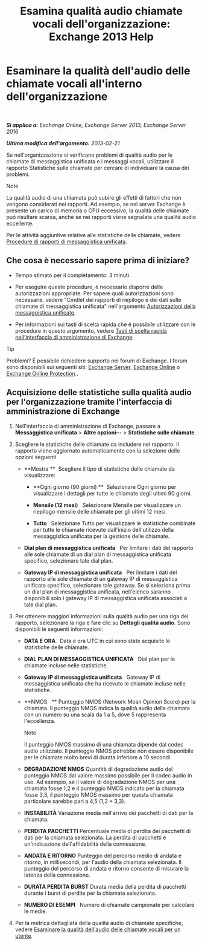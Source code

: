 ﻿---
title: "Esamina qualità audio chiamate vocali dell'organizzazione: Exchange 2013 Help"
TOCTitle: Esaminare la qualità dell'audio delle chiamate vocali all'interno dell'organizzazione
ms:assetid: 8a87694b-1678-4a01-859f-5ad3b2c73db5
ms:mtpsurl: https://technet.microsoft.com/it-it/library/JJ659069(v=EXCHG.150)
ms:contentKeyID: 50555634
ms.date: 05/22/2018
mtps_version: v=EXCHG.150
ms.translationtype: MT
---

# Esaminare la qualità dell'audio delle chiamate vocali all'interno dell'organizzazione

 

_**Si applica a:** Exchange Online, Exchange Server 2013, Exchange Server 2016_

_**Ultima modifica dell'argomento:** 2013-02-21_

Se nell'organizzazione si verificano problemi di qualità audio per le chiamate di messaggistica unificata e i messaggi vocali, utilizzare il rapporto Statistiche sulle chiamate per cercare di individuare la causa dei problemi.


> [!NOTE]
> La qualità audio di una chiamata può subire gli effetti di fattori che non vengono considerati nei rapporti. Ad esempio, se nel server Exchange è presente un carico di memoria o CPU eccessivo, la qualità delle chiamate può risultare scarsa, anche se nei rapporti viene segnalata una qualità audio eccellente.



Per le attività aggiuntive relative alle statistiche delle chiamate, vedere [Procedure di rapporti di messaggistica unificata](https://docs.microsoft.com/it-it/exchange/voice-mail-unified-messaging/run-voice-mail-call-reports/um-reports-procedures).

## Che cosa è necessario sapere prima di iniziare?

  - Tempo stimato per il completamento: 3 minuti.

  - Per eseguire queste procedure, è necessario disporre delle autorizzazioni appropriate. Per sapere quali autorizzazioni sono necessarie, vedere "Cmdlet dei rapporti di riepilogo e dei dati sulle chiamate di messaggistica unificata" nell'argomento [Autorizzazioni della messaggistica unificate](unified-messaging-permissions-exchange-2013-help.md).

  - Per informazioni sui tasti di scelta rapida che è possibile utilizzare con le procedure in questo argomento, vedere [Tasti di scelta rapida nell'interfaccia di amministrazione di Exchange](keyboard-shortcuts-in-the-exchange-admin-center-exchange-online-protection-help.md).


> [!TIP]
> Problemi? È possibile richiedere supporto nei forum di Exchange. I forum sono disponibili sui seguenti siti: <A href="https://go.microsoft.com/fwlink/p/?linkid=60612">Exchange Server</A>, <A href="https://go.microsoft.com/fwlink/p/?linkid=267542">Exchange Online</A> o <A href="https://go.microsoft.com/fwlink/p/?linkid=285351">Exchange Online Protection</A>..



## Acquisizione delle statistiche sulla qualità audio per l'organizzazione tramite l'interfaccia di amministrazione di Exchange

1.  Nell'interfaccia di amministrazione di Exchange, passare a **Messaggistica unificata** \> **Altre opzioni**![Icona Ulteriori opzioni](images/JJ150550.5381819e-3b21-4873-8714-e9b956290b28(EXCHG.150).gif "Icona Ulteriori opzioni") \> **Statistiche sulle chiamate**.

2.  Scegliere le statistiche delle chiamate da includere nel rapporto. Il rapporto viene aggiornato automaticamente con la selezione delle opzioni seguenti.
    
      - **Mostra **  Scegliere il tipo di statistiche delle chiamate da visualizzare:
        
          - **Ogni giorno (90 giorni) **  Selezionare Ogni giorno per visualizzare i dettagli per tutte le chiamate degli ultimi 90 giorni.
        
          - **Mensile (12 mesi)**   Selezionare Mensile per visualizzare un riepilogo mensile delle chiamate per gli ultimi 12 mesi.
        
          - **Tutto**   Selezionare Tutto per visualizzare le statistiche combinate per tutte le chiamate ricevute dall'inizio dell'utilizzo della messaggistica unificata per la gestione delle chiamate.
    
      - **Dial plan di messaggistica unificata**   Per limitare i dati del rapporto alle sole chiamate di un dial plan di messaggistica unificata specifico, selezionare tale dial plan.
    
      - **Gateway IP di messaggistica unificata**   Per limitare i dati del rapporto alle sole chiamate di un gateway IP di messaggistica unificata specifico, selezionare tale gateway. Se si seleziona prima un dial plan di messaggistica unificata, nell'elenco saranno disponibili solo i gateway IP di messaggistica unificata associati a tale dial plan.

3.  Per ottenere maggiori informazioni sulla qualità audio per una riga del rapporto, selezionare la riga e fare clic su **Dettagli qualità audio**. Sono disponibili le seguenti informazioni:
    
      - **DATA E ORA**   Data e ora UTC in cui sono state acquisite le statistiche delle chiamate.
    
      - **DIAL PLAN DI MESSAGGISTICA UNIFICATA**   Dial plan per le chiamate incluse nelle statistiche.
    
      - **Gateway IP di messaggistica unificata**   Gateway IP di messaggistica unificata che ha ricevuto le chiamate incluse nelle statistiche.
    
      - **NMOS   ** Punteggio NMOS (Network Mean Opinion Score) per la chiamata. Il punteggio NMOS indica la qualità audio della chiamata con un numero su una scala da 1 a 5, dove 5 rappresenta l'eccellenza.
        

        > [!NOTE]
        > Il punteggio NMOS massimo di una chiamata dipende dal codec audio utilizzato. Il punteggio NMOS potrebbe non essere disponibile per le chiamate molto brevi di durata inferiore a 10&nbsp;secondi.

    
      - **DEGRADAZIONE NMOS** Quantità di degradazione audio del punteggio NMOS dal valore massimo possibile per il codec audio in uso. Ad esempio, se il valore di degradazione NMOS per una chiamata fosse 1,2 e il punteggio NMOS indicato per la chiamata fosse 3,3, il punteggio NMOS massimo per questa chiamata particolare sarebbe pari a 4,5 (1,2 + 3,3).
    
      - **INSTABILITÀ** Variazione media nell'arrivo dei pacchetti di dati per la chiamata.
    
      - **PERDITA PACCHETTI** Percentuale media di perdita dei pacchetti di dati per la chiamata selezionata. La perdita di pacchetti è un'indicazione dell'affidabilità della connessione.
    
      - **ANDATA E RITORNO** Punteggio del percorso medio di andata e ritorno, in millisecondi, per l'audio della chiamata selezionata. Il punteggio del percorso di andata e ritorno consente di misurare la latenza della connessione.
    
      - **DURATA PERDITA BURST** Durata media della perdita di pacchetti durante i burst di perdite per la chiamata selezionata.
    
      - **NUMERO DI ESEMPI**   Numero di chiamate campionate per calcolare le medie.

4.  Per la metrica dettagliata della qualità audio di chiamate specifiche, vedere [Esaminare la qualità dell'audio delle chiamate vocali per un utente](investigate-the-audio-quality-of-voice-calls-for-a-user-exchange-2013-help.md).

